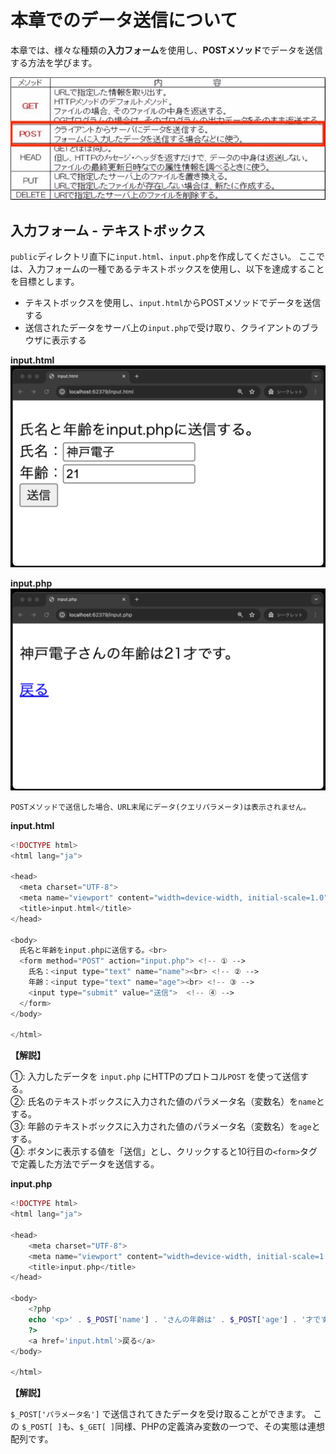 # 本章でのデータ送信について

本章では、様々な種類の**入力フォーム**を使用し、**POSTメソッド**でデータを送信する方法を学びます。

![](./images/Aspose.Words.cf7819cc-80f9-4d0e-bf25-cc3f18f6faf3.005.jpeg)

## 入力フォーム - テキストボックス

`public`ディレクトリ直下に`input.html`、`input.php`を作成してください。
ここでは、入力フォームの一種であるテキストボックスを使用し、以下を達成することを目標とします。

- テキストボックスを使用し、`input.html`からPOSTメソッドでデータを送信する
- 送信されたデータをサーバ上の`input.php`で受け取り、クライアントのブラウザに表示する

**input.html**
![](./images/input_html_display.png)

**input.php**
![](./images/input_php_display.png)

```note
POSTメソッドで送信した場合、URL末尾にデータ(クエリパラメータ)は表示されません。
```

**input.html**

```php
<!DOCTYPE html>
<html lang="ja">

<head>
  <meta charset="UTF-8">
  <meta name="viewport" content="width=device-width, initial-scale=1.0">
  <title>input.html</title>
</head>

<body>
  氏名と年齢をinput.phpに送信する。<br>
  <form method="POST" action="input.php"> <!-- ① -->
    氏名：<input type="text" name="name"><br> <!-- ② -->
    年齢：<input type="text" name="age"><br> <!-- ③ -->
    <input type="submit" value="送信">  <!-- ④ -->
  </form>
</body>

</html>
```

**【解説】**

①: 入力したデータを `input.php` にHTTPのプロトコル`POST` を使って送信する。<br>
②: 氏名のテキストボックスに入力された値のパラメータ名（変数名）を`name`とする。<br>
③: 年齢のテキストボックスに入力された値のパラメータ名（変数名）を`age`とする。<br>
④: ボタンに表示する値を「送信」とし、クリックすると10行目の`<form>`タグで定義した方法でデータを送信する。<br>

**input.php**

```php
<!DOCTYPE html>
<html lang="ja">

<head>
    <meta charset="UTF-8">
    <meta name="viewport" content="width=device-width, initial-scale=1.0">
    <title>input.php</title>
</head>

<body>
    <?php
    echo '<p>' . $_POST['name'] . 'さんの年齢は' . $_POST['age'] . '才です。</p>';
    ?>
    <a href='input.html'>戻る</a>
</body>

</html>
```

**【解説】**

`$_POST['パラメータ名']` で送信されてきたデータを受け取ることができます。
この `$_POST[ ]`も、`$_GET[ ]`同様、PHPの定義済み変数の一つで、その実態は連想配列です。
